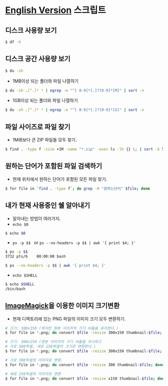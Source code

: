 [English Version](README.md "English Version")
스크립트
=======

## 디스크 사용량 보기
```bash
$ df -h 
```

## 디스크 공간 사용량 보기
```bash
$ du -sh 
```

* 1MB이상 되는 폴더와 파일 나열하기

```bash
$ du -sh .[^.]* * | egrep -e "^[ 0-9]*[.]?[0-9]*[M]" | sort -n  
```

* 1GB이상 되는 폴더와 파일 나열하기

```bash
$ du -sh .[^.]* * | egrep -e "^[ 0-9]*[.]?[0-9]*[G]" | sort -n  
```

## 파일 사이즈로 파일 찾기
* 1MiB보다 큰 ZIP 파일들 모두 찾기.

```bash
$ find . -type f -size +1M -name "*.zip" -exec ls -lh {} \; | sort -k 5 -n 
```

## 원하는 단어가 포함된 파일 검색하기
* 현재 위치에서 원하는 단어가 포함된 모든 파일 찾기.

```bash
$ for file in `find . -type f`; do grep -H "원하는단어" $file; done 
```


## 내가 현재 사용중인 쉘 알아내기
* 알아내는 방법이 여러가지.
* `echo $0`

```bash
$ echo $0 
```

* `ps -p $$ ` or `ps --no-headers -p $$ | awk '{ print $4; }'`<br>

```bash
$ ps -p $$ 
3732 pts/6    00:00:00 bash
```
```bash
$ ps --no-headers -p $$ | awk '{ print $4; }' 
```
* `echo $SHELL`

```bash
$ echo $SHELL 
/bin/bash
```

## [ImageMagick](http://www.imagemagick.org/ "ImageMagick")을 이용한 이미지 크기변환
* 현재 디렉토리에 있는 PNG 파일의 이미지 크기 모두 변환하기.

```bash
# 크기: 300x150 (하지만 원본 이미지의 크기 비율을 유지한다.)
$ for file in *.png; do convert $file -resize 300x150 thumbnail-$file; done 
```

```bash
# 크기: 300x150 (원본 이미지의 크기 비율을 무시하고
# 가로 300픽셀, 세로 150픽셀의 크기로 변환한다.)
$ for file in *.png; do convert $file -resize 300x150 thumbnail-$file; done 
```

```bash
# 가로 300픽셀의 이미지로 변환.
$ for file in *.png; do convert $file -resize 300 thumbnail-$file; done 
```

```bash
# 세로 150픽셀의 이미지로 변환
$ for file in *.png; do convert $file -resize x150 thumbnail-$file; done 
```

